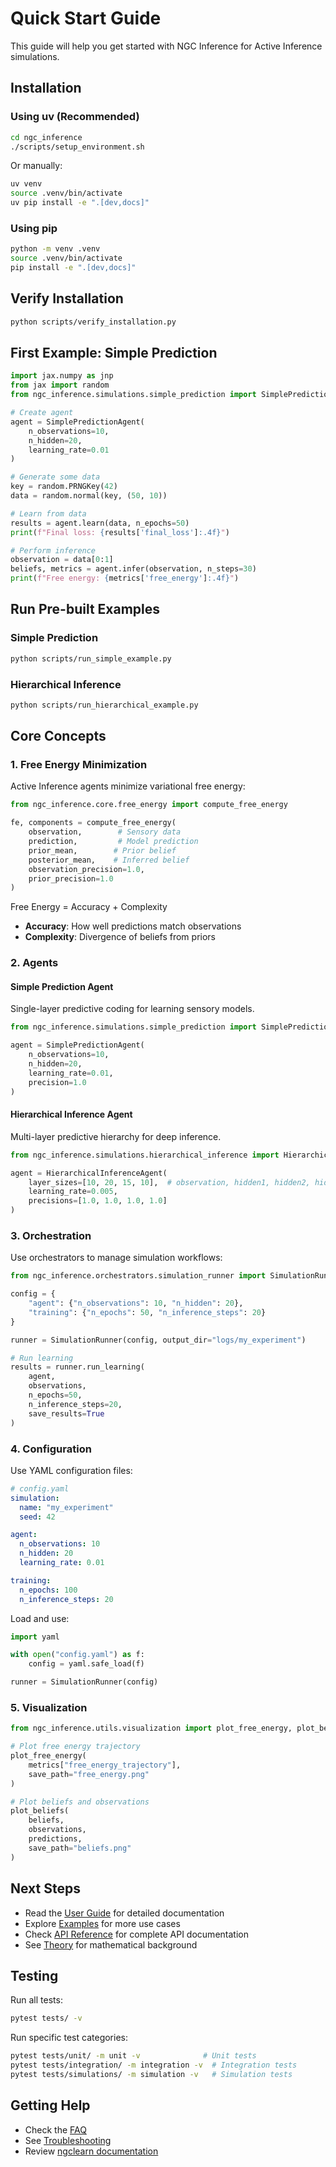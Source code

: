 # Quick Start Guide

This guide will help you get started with NGC Inference for Active Inference simulations.

## Installation

### Using uv (Recommended)

```bash
cd ngc_inference
./scripts/setup_environment.sh
```

Or manually:

```bash
uv venv
source .venv/bin/activate
uv pip install -e ".[dev,docs]"
```

### Using pip

```bash
python -m venv .venv
source .venv/bin/activate
pip install -e ".[dev,docs]"
```

## Verify Installation

```bash
python scripts/verify_installation.py
```

## First Example: Simple Prediction

```python
import jax.numpy as jnp
from jax import random
from ngc_inference.simulations.simple_prediction import SimplePredictionAgent

# Create agent
agent = SimplePredictionAgent(
    n_observations=10,
    n_hidden=20,
    learning_rate=0.01
)

# Generate some data
key = random.PRNGKey(42)
data = random.normal(key, (50, 10))

# Learn from data
results = agent.learn(data, n_epochs=50)
print(f"Final loss: {results['final_loss']:.4f}")

# Perform inference
observation = data[0:1]
beliefs, metrics = agent.infer(observation, n_steps=30)
print(f"Free energy: {metrics['free_energy']:.4f}")
```

## Run Pre-built Examples

### Simple Prediction
```bash
python scripts/run_simple_example.py
```

### Hierarchical Inference
```bash
python scripts/run_hierarchical_example.py
```

## Core Concepts

### 1. Free Energy Minimization

Active Inference agents minimize variational free energy:

```python
from ngc_inference.core.free_energy import compute_free_energy

fe, components = compute_free_energy(
    observation,        # Sensory data
    prediction,         # Model prediction
    prior_mean,        # Prior belief
    posterior_mean,    # Inferred belief
    observation_precision=1.0,
    prior_precision=1.0
)
```

Free Energy = Accuracy + Complexity
- **Accuracy**: How well predictions match observations
- **Complexity**: Divergence of beliefs from priors

### 2. Agents

#### Simple Prediction Agent
Single-layer predictive coding for learning sensory models.

```python
from ngc_inference.simulations.simple_prediction import SimplePredictionAgent

agent = SimplePredictionAgent(
    n_observations=10,
    n_hidden=20,
    learning_rate=0.01,
    precision=1.0
)
```

#### Hierarchical Inference Agent
Multi-layer predictive hierarchy for deep inference.

```python
from ngc_inference.simulations.hierarchical_inference import HierarchicalInferenceAgent

agent = HierarchicalInferenceAgent(
    layer_sizes=[10, 20, 15, 10],  # observation, hidden1, hidden2, hidden3
    learning_rate=0.005,
    precisions=[1.0, 1.0, 1.0, 1.0]
)
```

### 3. Orchestration

Use orchestrators to manage simulation workflows:

```python
from ngc_inference.orchestrators.simulation_runner import SimulationRunner

config = {
    "agent": {"n_observations": 10, "n_hidden": 20},
    "training": {"n_epochs": 50, "n_inference_steps": 20}
}

runner = SimulationRunner(config, output_dir="logs/my_experiment")

# Run learning
results = runner.run_learning(
    agent,
    observations,
    n_epochs=50,
    n_inference_steps=20,
    save_results=True
)
```

### 4. Configuration

Use YAML configuration files:

```yaml
# config.yaml
simulation:
  name: "my_experiment"
  seed: 42

agent:
  n_observations: 10
  n_hidden: 20
  learning_rate: 0.01

training:
  n_epochs: 100
  n_inference_steps: 20
```

Load and use:

```python
import yaml

with open("config.yaml") as f:
    config = yaml.safe_load(f)

runner = SimulationRunner(config)
```

### 5. Visualization

```python
from ngc_inference.utils.visualization import plot_free_energy, plot_beliefs

# Plot free energy trajectory
plot_free_energy(
    metrics["free_energy_trajectory"],
    save_path="free_energy.png"
)

# Plot beliefs and observations
plot_beliefs(
    beliefs,
    observations,
    predictions,
    save_path="beliefs.png"
)
```

## Next Steps

- Read the [User Guide](user_guide.md) for detailed documentation
- Explore [Examples](examples.md) for more use cases
- Check [API Reference](api.md) for complete API documentation
- See [Theory](theory.md) for mathematical background

## Testing

Run all tests:
```bash
pytest tests/ -v
```

Run specific test categories:
```bash
pytest tests/unit/ -m unit -v              # Unit tests
pytest tests/integration/ -m integration -v  # Integration tests
pytest tests/simulations/ -m simulation -v   # Simulation tests
```

## Getting Help

- Check the [FAQ](faq.md)
- See [Troubleshooting](troubleshooting.md)
- Review [ngclearn documentation](https://ngc-learn.readthedocs.io/)






